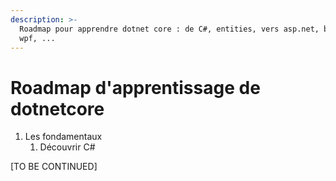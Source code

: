 ```yaml
---
description: >-
  Roadmap pour apprendre dotnet core : de C#, entities, vers asp.net, blazor,
  wpf, ...
---
```


# Roadmap d'apprentissage de dotnetcore

1. Les fondamentaux
   1. Découvrir C\#



\[TO BE CONTINUED\]

